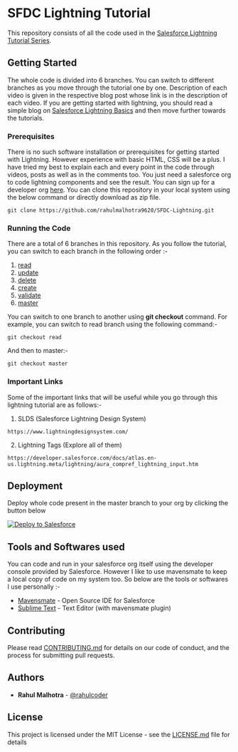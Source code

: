 # SFDC Lightning Tutorial

This repository consists of all the code used in the [Salesforce Lightning Tutorial Series](https://www.youtube.com/playlist?list=PLuL63vr-9xHyUBXPzHVvr08ayU5N06YoS).

## Getting Started

The whole code is divided into 6 branches. You can switch to different branches as you move through the tutorial one by one.
Description of each video is given in the respective blog post whose link is in the description of each video.
If you are getting started with lightning, you should read a simple blog on [Salesforce Lightning Basics](https://sfdcstop.blogspot.in/2018/01/salesforce-lightning-basics.html)
and then move further towards the tutorials.

### Prerequisites

There is no such software installation or prerequisites for getting started with Lightning. However experience with basic HTML, CSS will be a plus.
I have tried my best to explain each and every point in the code through videos, posts as well as in the comments too. 
You just need a salesforce org to code lightning components and see the result.
You can sign up for a developer org [here](https://developer.salesforce.com/signup).
You can clone this repository in your local system using the below command or directly download as zip file.

```
git clone https://github.com/rahulmalhotra9620/SFDC-Lightning.git
```

### Running the Code

There are a total of 6 branches in this repository. As you follow the tutorial, you can switch to each branch in the following order :-

1. [read](https://github.com/rahulmalhotra9620/SFDC-Lightning/tree/read)
2. [update](https://github.com/rahulmalhotra9620/SFDC-Lightning/tree/update)
3. [delete](https://github.com/rahulmalhotra9620/SFDC-Lightning/tree/delete)
4. [create](https://github.com/rahulmalhotra9620/SFDC-Lightning/tree/create)
5. [validate](https://github.com/rahulmalhotra9620/SFDC-Lightning/tree/validate)
6. [master](https://github.com/rahulmalhotra9620/SFDC-Lightning/tree/master)

You can switch to one branch to another using **git checkout** command.
For example, you can switch to read branch using the following command:- 

```
git checkout read
```

And then to master:-

```
git checkout master
```

### Important Links

Some of the important links that will be useful while you go through this lightning tutorial are as follows:-

1. SLDS (Salesforce Lightning Design System)

```
https://www.lightningdesignsystem.com/
```
2. Lightning Tags (Explore all of them)
```
https://developer.salesforce.com/docs/atlas.en-us.lightning.meta/lightning/aura_compref_lightning_input.htm
```

## Deployment

Deploy whole code present in the master branch to your org by clicking the button below 

<a href="https://githubsfdeploy.herokuapp.com?owner=rahulmalhotra9620&repo=SFDC-Lightning&ref=master">
  <img alt="Deploy to Salesforce"
       src="https://raw.githubusercontent.com/afawcett/githubsfdeploy/master/deploy.png">
</a>

## Tools and Softwares used

You can code and run in your salesforce org itself using the developer console provided by Salesforce.
However I like to use mavensmate to keep a local copy of code on my system too.
So below are the tools or softwares I use personally :-

* [Mavensmate](https://github.com/joeferraro/MavensMate-Desktop/releases) - Open Source IDE for Salesforce
* [Sublime Text](https://www.sublimetext.com/) - Text Editor (with mavensmate plugin)

## Contributing

Please read [CONTRIBUTING.md](CONTRIBUTING.md) for details on our code of conduct, and the process for submitting pull requests.

## Authors

* **Rahul Malhotra** - [@rahulcoder](https://twitter.com/rahulcoder)

## License

This project is licensed under the MIT License - see the [LICENSE.md](LICENSE.md) file for details
